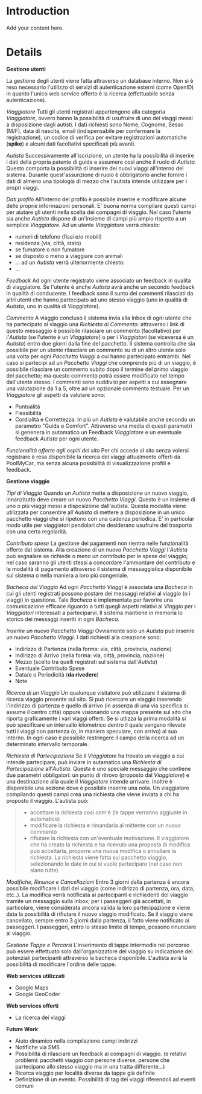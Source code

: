 # Introduction #

Add your content here.


# Details #

**Gestione utenti**

La gestione degli utenti viene fatta attraverso un database interno. Non si è reso necessario l'utilizzo di servizi di autenticazione esterni (come OpenID) in quanto l'unico web service offerto è la ricerca (effettuabile senza autenticazione).

_Viaggiatore_ Tutti gli utenti registrati appartengono alla categoria _Viaggiatore_, ovvero hanno la possibilità di usufruire di uno dei viaggi messi a disposizione dagli autisti. I dati richiesti sono Nome, Cognome, Sesso (M/F), data di nascita, email (indispensabile per confermare la registrazione), un codice di verifica per evitare registrazioni automatiche (**spike**) e alcuni dati facoltativi specificati più avanti.

_Autista_ Successivamente all'iscrizione, un utente ha la possibilità di inserire i dati della propria patente di guida e assumere così anche il ruolo di _Autista_. Questo comporta la possibilità di inserire dei nuovi viaggi all'interno del sistema. Durante quest'assunzione di ruolo è obbligatorio anche fornire i dati di almeno una tipologia di mezzo che l'autista intende utilizzare per i propri viaggi.

_Dati profilo_ All'interno del profilo è possibile inserire e modificare alcune delle proprie informazioni personali. E' buona norma compilare questi campi per aiutare gli utenti nella scelta dei compagni di viaggio. Nel caso l'utente sia anche _Autista_ dispone di un'insieme di campi più ampio rispetto a un semplice _Viaggiatore_. Ad un utente _Viaggiatore_ verrà chiesto:
  * numeri di telefono (fissi e/o mobili)
  * residenza (via, città, stato)
  * se fumatore o non fumatore
  * se disposto o meno a viaggiare con animali
  * ...
ad un _Autista_ verrà ulteriormente chiesto:
  * ...


_Feedback_ Ad ogni utente registrato viene associato un feedback in qualità di viaggiatore. Se l'utente è anche _Autista_ avrà anche un secondo feedback in qualità di conducente. I feedback sono il sunto dei commenti rilasciati da altri utenti che hanno partecipato ad uno stesso viaggio (uno in qualità di _Autista_, uno in qualità di _Viaggiatore_).

_Commento_ A viaggio concluso il sistema invia alla Inbox di ogni utente che ha partecipato al viaggio una _Richiesta di Commento_: attraverso i link di questo messaggio è possibile rilasciare un commento (facoltativo) per l'_Autista_ (se l'utente è un _Viaggiatore_) o per i _Viaggiatori_ (se viceversa è un _Autista_) entro due giorni dalla fine del pacchetto.
Il sistema controlla che sia possibile per un utente rilasciare un commento su di un altro utente solo una volta per ogni _Pacchetto Viaggi_ a cui hanno partecipato entrambi. Nel caso si partecipi ad un _Pacchetto Viaggi_ che comprende più di un viaggio, è possibile rilasciare un commento subito dopo il termine del primo viaggio del pacchetto; ma questo commento potrà essere modificato nel tempo dall'utente stesso.
I commenti sono suddivisi per aspetti a cui assegnare una valutazione da 1 a 5, oltre ad un opzionale commento testuale. Per un _Viaggiatore_ gli aspetti da valutare sono:
  * Puntualità
  * Flessibilità
  * Cordialità e Correttezza.
In più un _Autista_ è valutabile anche secondo un parametro "Guida e Comfort".
Attraverso una media di questi parametri si genenera in automatico un Feedback _Viaggiatore_ e un eventuale feedback _Autista_ per ogni utente.

_Funzionalità offerte agli ospiti del sito_ Per chi accede al sito senza volersi registrare è resa disponibile la ricerca dei viaggi attualmente offerti da PoolMyCar, ma senza alcuna possibilità di visualizzazione profili e feedback.


**Gestione viaggio**

_Tipi di Viaggio_ Quando un _Autista_ mette a disposizione un nuovo viaggio, innanzitutto deve creare un nuovo _Pacchetto Viaggi_. Questo è un insieme di uno o più viaggi messi a disposizione dall'autista. Questa modalità viene utilizzata per consentire all'_Autista_ di mettere a disposizione in un unico pacchetto viaggi che si ripetono con una cadenza periodica. E' in particolar modo utile per viaggiatori pendolari che desiderano usufruire del trasporto con una certa regolarità.

_Contributo spese_ La gestione dei pagamenti non rientra nelle funzionalità offerte dal sistema. Alla creazione di un nuovo _Pacchetto Viaggi_ l'_Autista_ può segnalare se richiede o meno un contributo per le spese del viaggio; nel caso saranno gli utenti stessi a concordare l'ammontare del contributo e le modalità di pagamento attraverso il sistema di messaggistica disponibile sul sistema o nella maniera a loro più congeniale.

_Bacheca del Viaggio_ Ad ogni _Pacchetto Viaggi_ è associata una _Bacheca_ in cui gli utenti registrati possono postare dei messaggi relativi al viaggio (o i viaggi) in questione. Tale _Bacheca_ è implementata per favorire una comunicazione efficace riguardo a tutti quegli aspetti relativi al _Viaggio_ per i _Viaggiatori_ interessati a parteciparvi. Il sistema mantiene in memoria lo storico dei messaggi inseriti in ogni _Bacheca_.

_Inserire un nuovo Pacchetto Viaggi_ Ovviamente solo un _Autista_ può inserire un nuovo _Pacchetto Viaggi_. I dati richiesti alla creazione sono:
  * Indirizzo di Partenza (nella forma: via, città, provincia, nazione)
  * Indirizzo di Arrivo (nella forma: via, città, provincia, nazione)
  * Mezzo (scelto tra quelli registrati sul sistema dall'_Autista_)
  * Eventuale Contributo Spese
  * Data/e o Periodicità (**da rivedere**)
  * Note

_Ricerca di un Viaggio_ Un qualunque visitatore può utilizzare il sistema di ricerca viaggio presente sul sito. Si può ricercare un viaggio inserendo l'indirizzo di partenza e quello di arrivo (in assenza di una via specifica si assume il centro città) oppure visionando una mappa presente sul sito che riporta graficamente i vari viaggi offerti. Se si utlizza la prima modalità si può specificare un intervallo kilometrico dentro il quale vengano rilevate tutti i viaggi con partenza (o, in maniera speculare, con arrivo) al suo interno. In ogni caso è possibile restringere il campo della ricerca ad un determinato intervallo temporale.

_Richiesta di Partecipazione_ Se il _Viaggiatore_ ha trovato un viaggio a cui intende partecipare, può inviare in autamatico una _Richiesta di Partecipazione_ all'_Autista_. Questa è uno speciale messaggio che contiene due parametri obbligatori: un punto di ritrovo (proposto dal _Viaggiatore_) e una destinazione alla quale il _Viaggiatore_ intende arrivare. Inoltre è disponibile una sezione dove è possibile inserire una nota.
Un viaggiatore compilando questi campi crea una richiesta che viene inviata a chi ha proposto il viaggio. L'autista può:
> - accettare la richiesta così com'è (le tappe verranno aggiunte in automatico)
> - modificare la richiesta e rimandarla al mittente con un nuovo commento
> - rifiutare la richiesta con un'eventuale motivazione.
Il viaggiatore che ha creato la richiesta e ha ricevuto una proposta di modifica può accettarla, proporre una nuova modifica o annullare la richiesta.
La richiesta viene fatta sul pacchetto viaggio, selezionando le date in cui si vuole partecipare (nel caso non siano tutte)

_Modifiche, Rinunce e Cancellazioni_ Entro 3 giorni dalla partenza è ancora possibile modificare i dati del viaggio (come indirizzo di partenza, ora, data, etc..). La modifica verrà notificata ai partecipanti e richiedenti del viaggio tramite un messaggio sulla Inbox; per i passeggeri già accettati, in particolare, viene considerata ancora valida la loro partecipazione e viene data la possibilità di rifiutare il nuovo viaggio modificato.
Se il viaggio viene cancellato, sempre entro 3 giorni dalla partenza, il fatto viene notificato ai passeggeri.
I passeggeri, entro lo stesso limite di tempo, possono rinunciare al viaggio.

_Gestione Tappe e Percorsi_
L'inserimento di tappe intermedie nel percorso può essere effettuato solo dall'organizzatore del viaggio su indicazione dei potenziali partecipanti attraverso la bacheca disponibile.
L'autista avrà la possibilità di modificare l'ordine delle tappe.


**Web services utilizzati**
  * Google Maps
  * Google GeoCoder


**Web services offerti**
  * La ricerca dei viaggi


**Future Work**
  * Aiuto dinamico nella compilazione campi indirizzi
  * Notifiche via SMS
  * Possibilità di rilasciare un feedback ai compagni di viaggio. (e relativi problemi: pacchetti viaggio con persone diverse, persone che partecipano allo stesso viaggio ma in una tratta differente...)
  * Ricerca viaggio per località diverse da tappe già definite
  * Definizione di un evento. Possibilità di tag dei viaggi riferendoli ad eventi comuni